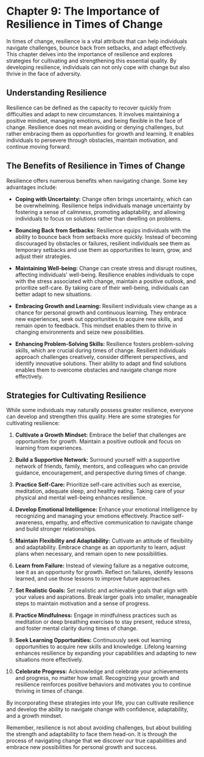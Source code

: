 Chapter 9: The Importance of Resilience in Times of Change
==========================================================

In times of change, resilience is a vital attribute that can help individuals navigate challenges, bounce back from setbacks, and adapt effectively. This chapter delves into the importance of resilience and explores strategies for cultivating and strengthening this essential quality. By developing resilience, individuals can not only cope with change but also thrive in the face of adversity.

Understanding Resilience
------------------------

Resilience can be defined as the capacity to recover quickly from difficulties and adapt to new circumstances. It involves maintaining a positive mindset, managing emotions, and being flexible in the face of change. Resilience does not mean avoiding or denying challenges, but rather embracing them as opportunities for growth and learning. It enables individuals to persevere through obstacles, maintain motivation, and continue moving forward.

The Benefits of Resilience in Times of Change
---------------------------------------------

Resilience offers numerous benefits when navigating change. Some key advantages include:

* **Coping with Uncertainty:** Change often brings uncertainty, which can be overwhelming. Resilience helps individuals manage uncertainty by fostering a sense of calmness, promoting adaptability, and allowing individuals to focus on solutions rather than dwelling on problems.

* **Bouncing Back from Setbacks:** Resilience equips individuals with the ability to bounce back from setbacks more quickly. Instead of becoming discouraged by obstacles or failures, resilient individuals see them as temporary setbacks and use them as opportunities to learn, grow, and adjust their strategies.

* **Maintaining Well-being:** Change can create stress and disrupt routines, affecting individuals' well-being. Resilience enables individuals to cope with the stress associated with change, maintain a positive outlook, and prioritize self-care. By taking care of their well-being, individuals can better adapt to new situations.

* **Embracing Growth and Learning:** Resilient individuals view change as a chance for personal growth and continuous learning. They embrace new experiences, seek out opportunities to acquire new skills, and remain open to feedback. This mindset enables them to thrive in changing environments and seize new possibilities.

* **Enhancing Problem-Solving Skills:** Resilience fosters problem-solving skills, which are crucial during times of change. Resilient individuals approach challenges creatively, consider different perspectives, and identify innovative solutions. Their ability to adapt and find solutions enables them to overcome obstacles and navigate change more effectively.

Strategies for Cultivating Resilience
-------------------------------------

While some individuals may naturally possess greater resilience, everyone can develop and strengthen this quality. Here are some strategies for cultivating resilience:

1. **Cultivate a Growth Mindset:** Embrace the belief that challenges are opportunities for growth. Maintain a positive outlook and focus on learning from experiences.

2. **Build a Supportive Network:** Surround yourself with a supportive network of friends, family, mentors, and colleagues who can provide guidance, encouragement, and perspective during times of change.

3. **Practice Self-Care:** Prioritize self-care activities such as exercise, meditation, adequate sleep, and healthy eating. Taking care of your physical and mental well-being enhances resilience.

4. **Develop Emotional Intelligence:** Enhance your emotional intelligence by recognizing and managing your emotions effectively. Practice self-awareness, empathy, and effective communication to navigate change and build stronger relationships.

5. **Maintain Flexibility and Adaptability:** Cultivate an attitude of flexibility and adaptability. Embrace change as an opportunity to learn, adjust plans when necessary, and remain open to new possibilities.

6. **Learn from Failure:** Instead of viewing failure as a negative outcome, see it as an opportunity for growth. Reflect on failures, identify lessons learned, and use those lessons to improve future approaches.

7. **Set Realistic Goals:** Set realistic and achievable goals that align with your values and aspirations. Break larger goals into smaller, manageable steps to maintain motivation and a sense of progress.

8. **Practice Mindfulness:** Engage in mindfulness practices such as meditation or deep breathing exercises to stay present, reduce stress, and foster mental clarity during times of change.

9. **Seek Learning Opportunities:** Continuously seek out learning opportunities to acquire new skills and knowledge. Lifelong learning enhances resilience by expanding your capabilities and adapting to new situations more effectively.

10. **Celebrate Progress:** Acknowledge and celebrate your achievements and progress, no matter how small. Recognizing your growth and resilience reinforces positive behaviors and motivates you to continue thriving in times of change.

By incorporating these strategies into your life, you can cultivate resilience and develop the ability to navigate change with confidence, adaptability, and a growth mindset.

Remember, resilience is not about avoiding challenges, but about building the strength and adaptability to face them head-on. It is through the process of navigating change that we discover our true capabilities and embrace new possibilities for personal growth and success.
